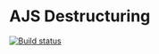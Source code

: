 # AJS Destructuring
[![Build status](https://ci.appveyor.com/api/projects/status/4567d60doq041er3?svg=true)](https://ci.appveyor.com/project/mrmik78/ajs-descructuring)